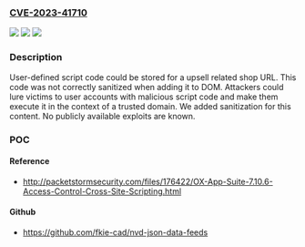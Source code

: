 ### [CVE-2023-41710](https://cve.mitre.org/cgi-bin/cvename.cgi?name=CVE-2023-41710)
![](https://img.shields.io/static/v1?label=Product&message=OX%20App%20Suite&color=blue)
![](https://img.shields.io/static/v1?label=Version&message=0%3C%3D%207.10.6-rev34%20&color=brighgreen)
![](https://img.shields.io/static/v1?label=Vulnerability&message=Improper%20Neutralization%20of%20Input%20During%20Web%20Page%20Generation%20('Cross-site%20Scripting')&color=brighgreen)

### Description

User-defined script code could be stored for a upsell related shop URL. This code was not correctly sanitized when adding it to DOM. Attackers could lure victims to user accounts with malicious script code and make them execute it in the context of a trusted domain. We added sanitization for this content. No publicly available exploits are known.

### POC

#### Reference
- http://packetstormsecurity.com/files/176422/OX-App-Suite-7.10.6-Access-Control-Cross-Site-Scripting.html

#### Github
- https://github.com/fkie-cad/nvd-json-data-feeds


